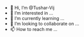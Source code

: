 - 👋 Hi, I’m @Tushar-Vij
- 👀 I’m interested in ...
- 🌱 I’m currently learning ...
- 💞️ I’m looking to collaborate on ...
- 📫 How to reach me ...

<!---
Tushar-Vij/Tushar-Vij is a ✨ special ✨ repository because its `README.md` (this file) appears on your GitHub profile.
You can click the Preview link to take a look at your changes.
--->
